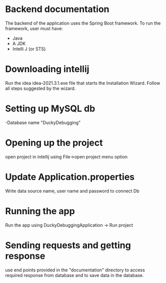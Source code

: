 # Backend documentation

The backend of the application uses the Spring Boot framework. To run the framework, user must have:
- Java
- A JDK
- Intelli J (or STS)

# Downloading intellij

Run the idea idea-2021.3.1.exe file that starts the Installation Wizard.
Follow all steps suggested by the wizard.

# Setting up MySQL db
-Database name "DuckyDebugging"

# Opening up the project

open project in intellij using File->open project menu option

# Update Application.properties
Write data source name, user name and password to connect Db


# Running the app
Run the app using DuckyDebuggingApplication -> Run project

# Sending requests and getting response

use end points provided in the "documentation" directory to access required response from database and to save data in the database.